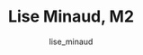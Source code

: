---
# this is autogenerated: do not edit
title: Lise Minaud, M2
author: lise_minaud
layout: author-bio
jobtitle: Data Scientist
bio: 
type: member
excerpt: "Lise graduated from Université Paris-Saclay with a Master 2 in Bioinformatics and Biostatistics. She is interested in developing machine learning methodologies "
header:
  teaser: /assets/images/people/bio-minaud.jpg
papers: 
    - title: Learning precise segmentation of neurofibrillary tangles from rapid manual point annotations
      excerpt: Ghandian S, Albarghouthi L, Nava K, Sharma SRR, <u>Minaud L</u>, Beckett L, Saito N, DeCarli C, Rissman RA, Teich AF, Jin LW, Dugger BN, Keiser MJ. __bioRxiv__. 2024 May 15.
      link: "https://doi.org/10.1101/2024.05.15.594372"

---